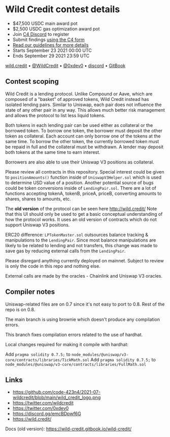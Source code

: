 # Wild Credit contest details
- $47,500 USDC main award pot
- $2,500 USDC gas optimization award pot
- Join [C4 Discord](https://discord.gg/EY5dvm3evD) to register
- Submit findings [using the C4 form](https://code423n4.com/2021-09-wild-credit-contest/submit)
- [Read our guidelines for more details](https://code423n4.com/compete)
- Starts September 23 2021 00:00 UTC
- Ends September 29 2021 23:59 UTC

[wild.credit](https://wild.credit/) • [@WildCredit](https://twitter.com/WildCredit) • [@0xdev0](https://twitter.com/0xdev0) • [discord](https://discord.gg/emcBDpwf6G) • [GitBook](https://wild-credit.gitbook.io/wild-credit/)
## Contest scoping

Wild Credit is a lending protocol. Unlike Compound or Aave, which are composed of a "basket" of approved tokens, Wild Credit instead has isolated lending pairs. Similar to Uniswap, each pair does not influence the state of any other pair in any way. This allows much better risk management and allows the protocol to list less liquid tokens.

Both tokens in each lending pair can be used either as collateral or the borrowed token. To borrow one token, the borrower must deposit the other token as collateral. Each account can only borrow one of the tokens at the same time. To borrow the other token, the currently borrowed token must be repaid in full and the collateral must be withdrawn. A lender may deposit both tokens at the same time to earn interest.

Borrowers are also able to use their Uniswap V3 positions as collateral.

Please review all contracts in this repository. Special interest could be given to `positionAmounts()` function inside of `UniswapV3Helper.sol` which is used to determine USD value of a position. Another potential source of bugs could be token conversions inside of `LendingPair.sol`. There are a lot of functions accepting tokenA, tokenB, priceA, priceB, converting amounts to shares, shares to amounts, etc.

The **old version** of the protocol can be seen here http://wild.credit/ Note that this UI should only be used to get a basic conceptual understanding of how the protocol works. It uses an old version of contracts which do not support Uniswap V3 positions.

ERC20 difference: `LPTokenMaster.sol` outsources balance tracking & manipulations to the `LendingPair`. Since most balance manipulations are likely to be related to lending and not transfers, this change was made to save gas by reducing external calls from the `LendingPair`.

Please disregard anything currently deployed on mainnet. Subject to review is only the code in this repo and nothing else.

External calls are made by the oracles - Chainlink and Uniswap V3 oracles.

## Compiler notes

Uniswap-related files are on 0.7 since it's not easy to port to 0.8. Rest of the repo is on 0.8.

The main branch is using brownie which doesn't produce any compilation errors.

This branch fixes compilation errors related to the use of hardhat.

Local changes required for making it compile with hardhat:

Add `pragma solidity 0.7.5;` to `node_modules/@uniswap/v3-core/contracts/libraries/TickMath.sol`
Add `pragma solidity 0.7.5;` to `node_modules/@uniswap/v3-core/contracts/libraries/FullMath.sol`

## Links

- https://github.com/code-423n4/2021-07-wildcredit/blob/main/wild_credit_logo.png
- https://twitter.com/wildcredit
- https://twitter.com/0xdev0
- https://discord.gg/emcBDpwf6G
- https://wild.credit/

Docs (old version): https://wild-credit.gitbook.io/wild-credit/
